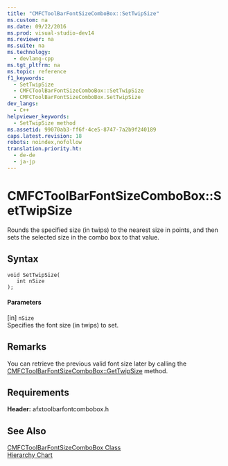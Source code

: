 ```yaml
---
title: "CMFCToolBarFontSizeComboBox::SetTwipSize"
ms.custom: na
ms.date: 09/22/2016
ms.prod: visual-studio-dev14
ms.reviewer: na
ms.suite: na
ms.technology: 
  - devlang-cpp
ms.tgt_pltfrm: na
ms.topic: reference
f1_keywords: 
  - SetTwipSize
  - CMFCToolBarFontSizeComboBox::SetTwipSize
  - CMFCToolBarFontSizeComboBox.SetTwipSize
dev_langs: 
  - C++
helpviewer_keywords: 
  - SetTwipSize method
ms.assetid: 99070ab3-ff6f-4ce5-8747-7a2b9f240189
caps.latest.revision: 18
robots: noindex,nofollow
translation.priority.ht: 
  - de-de
  - ja-jp
---
```

# CMFCToolBarFontSizeComboBox::SetTwipSize
Rounds the specified size (in twips) to the nearest size in points, and then sets the selected size in the combo box to that value.  
  
## Syntax  
  
```  
void SetTwipSize(  
   int nSize   
);  
```  
  
#### Parameters  
 [in] `nSize`  
 Specifies the font size (in twips) to set.  
  
## Remarks  
 You can retrieve the previous valid font size later by calling the [CMFCToolBarFontSizeComboBox::GetTwipSize](../vs140/cmfctoolbarfontsizecombobox--gettwipsize.md) method.  
  
## Requirements  
 **Header:** afxtoolbarfontcombobox.h  
  
## See Also  
 [CMFCToolBarFontSizeComboBox Class](../vs140/cmfctoolbarfontsizecombobox-class.md)   
 [Hierarchy Chart](../vs140/hierarchy-chart.md)